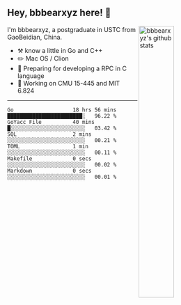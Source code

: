## Hey, bbbearxyz here! :wave:

<img align="right" alt="bbbearxyz's github stats" width="40%" src="https://github-readme-stats.vercel.app/api?username=bbbearxyz&show_icons=true">

I'm bbbearxyz, a postgraduate in USTC from GaoBeidian, China.

-   :hammer_and_pick:    know a little in Go and C++
-   :pencil2: Mac OS / Clion
-   :seedling: Preparing for developing a RPC in C language 
-   :thinking: Working on CMU 15-445 and MIT 6.824
---
<!--START_SECTION:waka-->

```text
Go                   18 hrs 56 mins  ████████████████████████░   96.22 %
GoYacc File          40 mins         █░░░░░░░░░░░░░░░░░░░░░░░░   03.42 %
SQL                  2 mins          ░░░░░░░░░░░░░░░░░░░░░░░░░   00.21 %
TOML                 1 min           ░░░░░░░░░░░░░░░░░░░░░░░░░   00.11 %
Makefile             0 secs          ░░░░░░░░░░░░░░░░░░░░░░░░░   00.02 %
Markdown             0 secs          ░░░░░░░░░░░░░░░░░░░░░░░░░   00.01 %
```

<!--END_SECTION:waka-->
